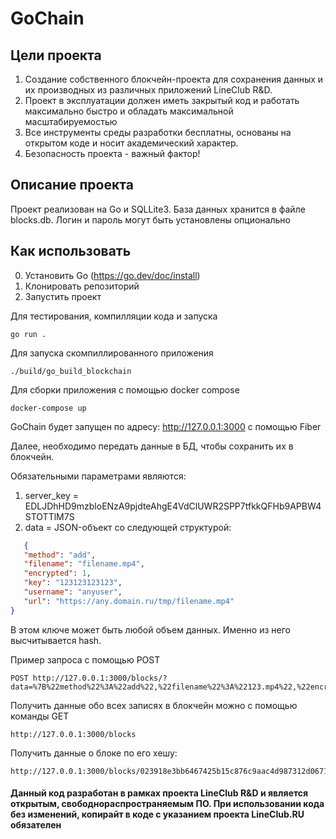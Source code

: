 # GoChain

## Цели проекта
1. Создание собственного блокчейн-проекта для сохранения данных и их производных из различных приложений LineClub R&D.
2. Проект в эксплуатации должен иметь закрытый код и работать максимально быстро и обладать максимальной
   масштабируемостью
3. Все инструменты среды разработки бесплатны, основаны на открытом коде и носит академический характер.
4. Безопасность проекта - важный фактор!

## Описание проекта

Проект реализован на Go и SQLLite3. База данных хранится в файле blocks.db. Логин и пароль могут быть установлены
опционально

## Как использовать
0. Установить Go (https://go.dev/doc/install)
1. Клонировать репозиторий
2. Запустить проект

Для тестирования, компилляции кода и запуска
```
go run .
```

Для запуска скомпиллированного приложения
```shell
./build/go_build_blockchain
```

Для сборки приложения с помощью docker compose

```shell
docker-compose up
```

GoChain будет запущен по адресу: http://127.0.0.1:3000 с помощью Fiber

Далее, необходимо передать данные в БД, чтобы сохранить их в блокчейн.

Обязательными параметрами являются:
1. server_key = EDLJDhHD9mzbloENzA9pjdteAhgE4VdClUWR2SPP7tfkkQFHb9APBW4STOTTlM7S
2. data = JSON-объект со следующей структурой:
```json
   {
   "method": "add",
   "filename": "filename.mp4",
   "encrypted": 1,
   "key": "123123123123",
   "username": "anyuser",
   "url": "https://any.domain.ru/tmp/filename.mp4"
}
```
В этом ключе может быть любой объем данных. Именно из него высчитывается hash.

Пример запроса с помощью POST
```
POST http://127.0.0.1:3000/blocks/?data=%7B%22method%22%3A%22add%22,%22filename%22%3A%22123.mp4%22,%22encrypted%22%3A1,%22key%22%3A%22123123123123%22,%22username%22%3A%22anyuser%22,%22url%22%3A%22https%3A%2F%2Fstats.lineclub.ru%2Ftmp%2F123.mp4%22%7D&server_key=EDLJDhHD9mzbloENzA9pjdteAhgE4VdClUWR2SPP7tfkkQFHb9APBW4STOTTlM7S
```

Получить данные обо всех записях в блокчейн можно с помощью команды GET
```
http://127.0.0.1:3000/blocks
```

Получить данные о блоке по его хешу:
```
http://127.0.0.1:3000/blocks/023918e3bb6467425b15c876c9aac4d987312d06718adb63f63c61b01c05e668
```


#### Данный код разработан в рамках проекта LineClub R&D и является открытым, свободнораспространяемым ПО. При использовании кода без изменений, копирайт в коде с указанием проекта LineClub.RU обязателен